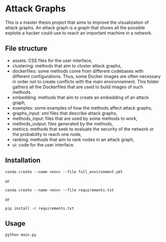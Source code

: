 # Attack Graphs

This is a master thesis project that aims to improve the visualization of attack graphs.
An attack graph is a graph that shows all the possible exploits a hacker could use to reach an important machine in a network.

## File structure

- assets: CSS files for the user interface,
- clustering: methods that aim to cluster attack graphs,
- dockerfiles: some methods come from different codebases with different configurations. Thus, some Docker images are often necessary in order not to create conflicts with the main environnement. This folder gathers all the Dockerfiles that are used to build images of such methods.
- embedding: methods that aim to create an embedding of an attack graph,
- examples: some examples of how the methods affect attack graphs,
- graphs_input: xml files that describe attack graphs,
- methods_input: files that are used by some methods to work,
- methods_output: files generated by the methods,
- metrics: methods that seek to evaluate the security of the network or the probability to reach one node,
- ranking: methods that aim to rank nodes in an attack graph,
- ui: code for the user interface.

## Installation

```
conda create --name <env> --file full_environment.yml
```

or

```
conda create --name <env> --file requirements.txt
```

or

```
pip install -r requirements.txt
```

## Usage

```
python main.py
```
